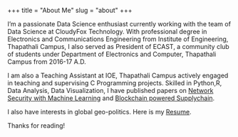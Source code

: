 +++
title = "About Me"
slug = "about"
+++

I’m a passionate Data Science enthusiast currently working with the team of Data Science at CloudyFox Technology. With professional degree in Electronics and Communications Engineering from Institute of Engineering, Thapathali Campus, I also served as President of ECAST, a community club of students under Department of Electronics and Computer, Thapathali Campus from 2016-17 A.D.

I am also a Teaching Assistant at IOE, Thapathali Campus actively engaged in teaching and supervising C Programming projects. Skilled in Python,R, Data Analysis, Data Visualization, I have published papers on [Network Security with Machine Learning](/library/AnomalybasedIDS.pdf) and [Blockchain powered Supplychain](http://ictaes.org/wp-content/uploads/2019/09/3_IJAE_Vol2No2.pdf).

I also have interests in global geo-politics. Here is my [Resume](/library/Saurav'sResume.pdf).


Thanks for reading!

